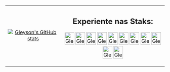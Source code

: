 <table>
  <tr>
    <td align="center">
      <a href="https://github.com/anuraghazra/github-readme-stats">
        <img src="https://github-readme-stats.vercel.app/api?username=gleysonrn&show_icons=true&theme=onedark" alt="Gleyson's GitHub stats">
      </a>
    </td>
    <td align="center">
      <h2>Experiente nas Staks:</h2>
      <p>
        <!-- Python -->
        <img src="https://www.svgrepo.com/show/354238/python.svg" alt="Gleyson-Python" width="30" height="40"> 
        <!-- TensorFlow -->
        <img src="https://www.svgrepo.com/show/354440/tensorflow.svg" alt="Gleyson-TensorFlow" width="30" height="40">
        <!-- Keras -->
        <img src="https://www.svgrepo.com/show/306292/keras.svg" alt="Gleyson-Keras" width="30" height="40"> 
        <!-- Scikit-learn -->
        <img src="https://www.svgrepo.com/show/473778/scikitlearn.svg" alt="Gleyson-Scikit-learn" width="30" height="40">
        <!-- PySpark -->
        <img src="https://www.svgrepo.com/show/372952/spark.svg" alt="Gleyson-PySpark" width="30" height="40">
        <!-- Kubernetes -->
        <img src="https://www.svgrepo.com/show/353983/kubernetes.svg" alt="Gleyson-Kubernetes" width="30" height="40">
        <!-- Docker -->
        <img src="https://www.svgrepo.com/show/448221/docker.svg" alt="Gleyson-Docker" width="30" height="40">
        <!-- SQL -->
        <img src="https://www.svgrepo.com/show/255832/sql.svg" alt="Gleyson-SQL" width="30" height="40">
        <!-- Google Cloud -->
        <img src="https://www.svgrepo.com/show/448223/gcp.svg" alt="Gleyson-Google-Cloud" width="30" height="40">
        <!-- AWS -->
        <img src="https://www.svgrepo.com/show/448266/aws.svg" alt="Gleyson-AWS" width="30" height="40">
        <!-- GitLab -->
        <img src="https://www.svgrepo.com/show/448226/gitlab.svg" alt="Gleyson-GitLab" width="30" height="40">
      </p>
    </td>
  </tr>
</table>
